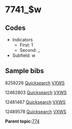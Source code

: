 # 7741\_$w

## Codes

-   Indicators
    -   First: 1
    -   Second: \_
-   Subfield: w

## Sample bibs

8258226 [Quicksearch](https://search.library.yale.edu/catalog/8258226) [VXWS](http://prodorbis.library.yale.edu:7014/vxws/GetHoldingsService?bibId=8258226)

12462803 [Quicksearch](https://search.library.yale.edu/catalog/12462803) [VXWS](http://prodorbis.library.yale.edu:7014/vxws/GetHoldingsService?bibId=12462803)

12481467 [Quicksearch](https://search.library.yale.edu/catalog/12481467) [VXWS](http://prodorbis.library.yale.edu:7014/vxws/GetHoldingsService?bibId=12481467)

12489578 [Quicksearch](https://search.library.yale.edu/catalog/12489578) [VXWS](http://prodorbis.library.yale.edu:7014/vxws/GetHoldingsService?bibId=12489578)

**Parent topic:**[774](../../tags/774/774.md)

